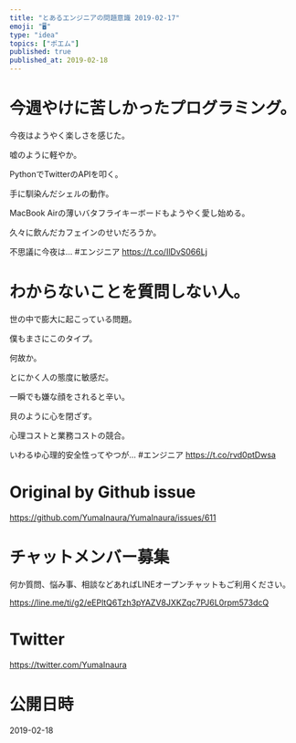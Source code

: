```yaml
---
title: "とあるエンジニアの問題意識 2019-02-17"
emoji: "🖥"
type: "idea"
topics: ["ポエム"]
published: true
published_at: 2019-02-18
---
```




# 今週やけに苦しかったプログラミング。

今夜はようやく楽しさを感じた。

嘘のように軽やか。

PythonでTwitterのAPIを叩く。

手に馴染んだシェルの動作。

MacBook Airの薄いバタフライキーボードもようやく愛し始める。

久々に飲んだカフェインのせいだろうか。

不思議に今夜は… #エンジニア <https://t.co/IlDvS066Lj>

# わからないことを質問しない人。

世の中で膨大に起こっている問題。

僕もまさにこのタイプ。

何故か。

とにかく人の態度に敏感だ。

一瞬でも嫌な顔をされると辛い。

貝のように心を閉ざす。

心理コストと業務コストの競合。

いわるゆ心理的安全性ってやつが… #エンジニア <https://t.co/rvd0ptDwsa>

# Original by Github issue

https://github.com/YumaInaura/YumaInaura/issues/611








<!-- Update From Qiita API -->

# チャットメンバー募集


何か質問、悩み事、相談などあればLINEオープンチャットもご利用ください。

https://line.me/ti/g2/eEPltQ6Tzh3pYAZV8JXKZqc7PJ6L0rpm573dcQ





# Twitter


https://twitter.com/YumaInaura


<!-- Update From Qiita API -->



# 公開日時

2019-02-18
